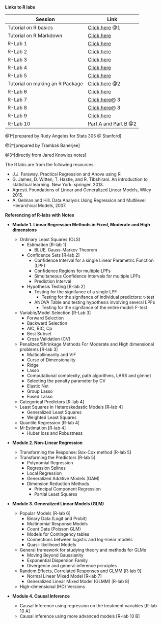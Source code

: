 <b>Links to R labs</b>

 
 
|Session| Link |
|-------|------|
|Tutorial on R basics|[Click here](https://www.dropbox.com/s/kx0ubups6bapmpe/1-R-tutorial.pdf?raw=1) @1|
|Tutorial on R Markdown | [Click here](https://www.dropbox.com/s/tvb9vn3qjluumoh/2-R-markdown.pdf?raw=1)|
|R-Lab 1| [Click here](https://www.dropbox.com/s/8c4lf3pbjb99xfj/lab-1.R?raw=1)|
|R-Lab 2| [Click here](https://www.dropbox.com/s/sd3ri05zjp7i2dh/lab-2.pdf?raw=1)|
|R-Lab 3| [Click here](https://www.dropbox.com/s/ie2hmqcy5etslaj/lab-3.pdf?raw=1)|
|R-Lab 4| [Click here](https://www.dropbox.com/s/7ikfxnatdn5kzub/lab-4.pdf?raw=1)|
|R-Lab 5| [Click here](https://www.dropbox.com/s/8yty4f935wz3tdr/lab-5.pdf?raw=1)|
|Tutorial on making an R Package | [Click here](https://www.dropbox.com/s/nc7rxkqmwdvsewz/R-package-Tutorial.html?dl=0) @2|
|R-Lab 6| [Click here](https://www.dropbox.com/s/awygk31wf5ls39o/lab-6.pdf?raw=1)|
|R-Lab 7| [Click here](https://www.jaredknowles.com/journal/2013/11/25/getting-started-with-mixed-effect-models-in-r)@ 3|
|R-Lab 8| [Click here](https://www.jaredknowles.com/journal/2014/5/17/mixed-effects-tutorial-2-fun-with-mermod-objects)@ 3|
|R-Lab 9| [Click here](https://www.dropbox.com/s/rsgdhrc9d51tjnx/lab-9.pdf?raw=1)|
|R-Lab 10| [Part A](https://www.dropbox.com/s/9pq9n1nmk1twigd/lab-10-a.R?raw=1) and [Part B](https://www.dropbox.com/s/x93fyk0yq06c9b4/lab-10-b.R?raw=1) @2|

@1^[prepared by Rudy Angeles for Stats 305 @ Stanford]

@2^[prepared by Trambak Banerjee]

@3^[directly from Jared Knowles notes]

The R labs are from the following resources:

* J.J. Faraway. Practical Regression and Anova using R
* G. James, D. Witten, T. Hastie, and R. Tibshirani. An introduction to statistical learning.  New York: springer. 2013. 
* Agresti. Foundations of Linear and Generalized Linear Models, Wiley 2015. 
* A. Gelman and Hill. Data Analysis Using Regression and Multilevel Hierarchical Models, 2007.  

<b>Referencing of R-labs with Notes</b>

* <b> Module 1. Linear Regression Methods in Fixed, Moderate and High dimensions</b>
  * Ordinary Least Squares (OLS)
    * Estimation [R-lab 1]
      * BLUE, Gauss-Markov Theorem
    * Confidence Sets [R-lab 2]
      * Confidence Interval for a single Linear Parametric Function (LPF)
      * Confidence Regions for multiple LPFs
      * Simultaneous Confidence Intervals for multiple LPFs
      * Prediction Interval
    * Hypothesis Testing [R-lab 2]
      * Testing for the signifance of a single LPF
        * Testing for the signifance of individual predictors: t-test
      * ANOVA Table and testing hypothesis involving several LPFs 
        * Testing for the signifance of the entire model: F-test
  * Variable/Model Selection [R-Lab 3]
    * Forward Selection
    * Backward Selection
    * AIC, BIC, Cp
    * Best Subset
    * Cross Validation (CV)
  * Penalized/Shrinkage Methods For Moderate and High dimensional problems [R-lab 3]
    * Multicollinearity and VIF 
    * Curse of Dimensionality 
    * Ridge
    * Lasso
    * Computational complexity, path algorithms, LARS and glmnet
    * Selecting the penalty parameter by CV
    * Elastic Net
    * Group Lasso
    * Fused Lasso
  * Categorical Predictors [R-lab 4]
  * Least Squares in Heteroskedastic Models [R-lab 4]
    * Generalized Least Squares
    * Weighted Least Squares
  * Quantile Regression [R-lab 4]  
  * M-Estimation [R-lab 4] 
    * Huber loss and Robustness
  
  
* <b> Module 2. Non-Linear Regression</b>
  * Transforming the Response: Box-Cox method [R-lab 5]
  * Transforming the Predictors [R-lab 5]
    * Polynomial Regression
    * Regression Splines
    * Local Regression
    * Generalized Additive Models (GAM)
    * Dimension Reduction Methods
      * Principal Component Regression
      * Partial Least Squares
   
 * <b> Module 3. Generalized Linear Models (GLM) </b>
   * Popular Models  [R-lab 6]
     * Binary Data (Logit and Probit)
     * Multinomial Response Models
     * Count Data (Poisson GLM)
      - Models for Contingency tables
      - Connections between logistic and log-linear models
     * Quasi-likelihood Models
   * General framework for studying theory and methods for GLMs
     * Moving Beyond Gaussianity
     * Exponential Dispersion Family
     * Divergence and general inference principles
   * Random Effects, Correlated Responses and GLMM [R-lab 9]
     * Normal Linear Mixed Model [R-lab 7]
     * Generalized Linear Mixed Model (GLMM) [R-lab 8]
   <!-- * Joint Modeling and Time to event-->
   * High-dimensional (HD) Versions

         
* <b> Module 4. Causal Inference</b> 
  * Causal Inference using regression on the treatment variables [R-lab 10 A]
  * Causal inference using more advanced models [R-lab 10 B]
   
